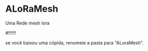 # ALoRaMesh
Uma Rede mesh lora


#!!!!!!

se você baixou uma cópida, renomeie a pasta para "ALoraMesh".

